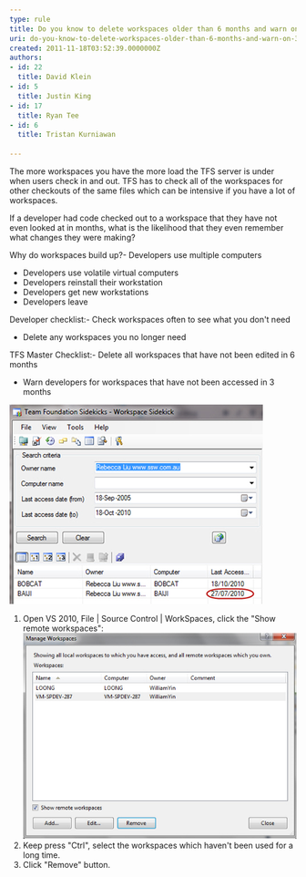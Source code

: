 ```yaml
---
type: rule
title: Do you know to delete workspaces older than 6 months and warn on 3?
uri: do-you-know-to-delete-workspaces-older-than-6-months-and-warn-on-3
created: 2011-11-18T03:52:39.0000000Z
authors:
- id: 22
  title: David Klein
- id: 5
  title: Justin King
- id: 17
  title: Ryan Tee
- id: 6
  title: Tristan Kurniawan

---
```


The more workspaces you have the more load the TFS server is under when users check in and out. TFS has to check all of the workspaces for other checkouts of the same files which can be intensive if you have a lot of workspaces.
 
If a developer had code checked out to a workspace that they have not even looked at in months, what is the likelihood that they even remember what changes they were making?

Why do workspaces build up?- Developers use multiple computers
- Developers use volatile virtual computers
- Developers reinstall their workstation
- Developers get new workstations
- Developers leave


Developer checklist:- Check workspaces often to see what you don't need
- Delete any workspaces you no longer need


TFS Master Checklist:- Delete all workspaces that have not been edited in 6 months
- Warn developers for workspaces that have not been accessed in 3 months

![ Bad example - Rebecca has a workspace that has not been accessed in a while ![Current Workspaces](CurrentWorkspaces.jpg)](LongtimeWorkspaces.jpg)
1. Open VS 2010, File | Source Control | WorkSpaces, click the "Show remote workspaces": ![ Manage Workspaces](ManageWorkspaces.jpg)
2. Keep press "Ctrl", select the workspaces which haven't been used for a long time.
3. Click "Remove" button.

